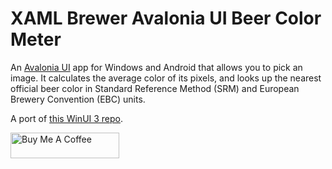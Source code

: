 # XAML Brewer Avalonia UI Beer Color Meter

An [Avalonia UI](https://www.avaloniaui.net/) app for Windows and Android that allows you to pick an image. It calculates the average color of its pixels, and looks up the nearest official beer color in Standard Reference Method (SRM) and European Brewery Convention (EBC) units.

A port of [this WinUI 3 repo](https://github.com/XamlBrewer/XamlBrewer-WinUI3-Beer-Color-Meter).

<a href="https://www.buymeacoffee.com/xamlbrewer" target="_blank"><img src="https://cdn.buymeacoffee.com/buttons/default-orange.png" alt="Buy Me A Coffee" height="41" width="174"></a>
